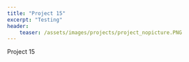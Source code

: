 ```yaml
---
title: "Project 15"
excerpt: "Testing"
header:
    teaser: /assets/images/projects/project_nopicture.PNG
---
```


Project 15